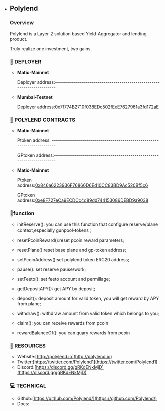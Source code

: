 - ## Polylend

  ### Overview

  Polylend is a Layer-2 solution based Yield-Aggregator and lending product.

  Truly realize one investment, two gains.
  
  ### :tropical_fish: DEPLOYER
  
  - **Matic-Mainnet**
  
    Deployer address:-----------------------------------------------------------------------
  
  - **Mumbai-Testnet**
  
    Deployer address:[0x7f774B2710f038EDc502fEeE7627961a3fd172aE](https://mumbai.polygonscan.com/address/0x7f774B2710f038EDc502fEeE7627961a3fd172aE)
  
  ### [👋](https://www.emojiall.com/zh-hans/emoji/👋) POLYLEND CONTRACTS
  
  - **Matic-Mainnet**
  
    Ptoken address: ------------------------------------------------------------------------
    
    GPtoken address:-----------------------------------------------------------------------
  
  - **Matic-Mainnet**
  
    Ptoken address:[0x846a6223936F76866D6Ed10CC83BD9Ac520Bf5c6](https://mumbai.polygonscan.com/address/0x846a6223936F76866D6Ed10CC83BD9Ac520Bf5c6)
    
    GPtoken address:[0xe8F727eCa9ECDCc4d89dd744153086DEBD9a9038](https://mumbai.polygonscan.com/address/0xe8F727eCa9ECDCc4d89dd744153086DEBD9a9038)
  ### :rocket:function
  
	-  initReserve(): you can use this function that configure reserve/plane context,especially gunpool-tokens；
  
  - resetPcoinReward():reset pcoin reward parameters;
  
  - resetPlane():reset base plane and gp-token address;
  
  - setPcoinAddress():set polylend token ERC20 address;
  
  - pause(): set reserve pause/work;
  
  - setFeeto(): set feeto account and permillage;
  
  - getDepositAPY(): get APY by deposit;
  
  - deposit(): deposit amount for valid token, you will get reward by APY from plane;
  
  - withdraw(): withdraw amount from valid token which belongs to you;
  
  - claim(): you can receive rewards from pcoin
  
  - rewardBalanceOf(): you can quary rewards from pcoin
  
  ### 🧐 RESOURCES
  
  - Website:[http://polylend.io](http://polylend.io)
  - Twitter:[https://twitter.com/Polylend1](https://twitter.com/Polylend1)
  - Discord:[https://discord.gg/gRKdENkMjD](https://discord.gg/gRKdENkMjD)
  
  ### 💻 TECHNICAL
  
  - Github:[https://github.com/Polylend/](https://github.com/Polylend/)
  - Docs:-------------------------------------
  
  
  
  
